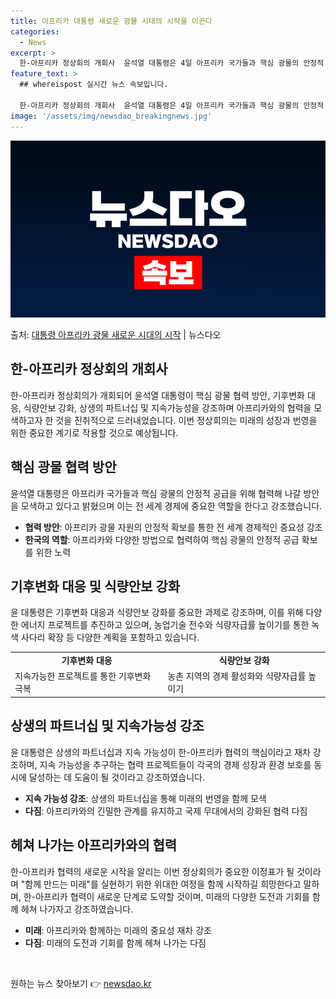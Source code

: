 ```yaml
---
title: 아프리카 대통령 새로운 광물 시대의 시작을 이끈다
categories:
  - News
excerpt: >
  한-아프리카 정상회의 개회사  윤석열 대통령은 4일 아프리카 국가들과 핵심 광물의 안정적 공급 협력 방안을 …
feature_text: >
  ## whereispost 실시간 뉴스 속보입니다.

  한-아프리카 정상회의 개회사  윤석열 대통령은 4일 아프리카 국가들과 핵심 광물의 안정적 공급 협력 방안을 …
image: '/assets/img/newsdao_breakingnews.jpg'
---
```


![뉴스다오 속보](/assets/img/newsdao_breakingnews.jpg)

<p>출처: <a href="https://newsdao.kr/4081" rel="dofollow">대통령 아프리카 광물 새로운 시대의 시작</a> | 뉴스다오</p>

<h2 data-ke-size="size26">한-아프리카 정상회의 개회사</h2>
<p data-ke-size="size16">한-아프리카 정상회의가 개회되어 윤석열 대통령이 핵심 광물 협력 방안, 기후변화 대응, 식량안보 강화, 상생의 파트너십 및 지속가능성을 강조하며 아프리카와의 협력을 모색하고자 한 것을 진취적으로 드러내었습니다. 이번 정상회의는 미래의 성장과 번영을 위한 중요한 계기로 작용할 것으로 예상됩니다.</p>

<h2 data-ke-size="size26">핵심 광물 협력 방안</h2>
<p data-ke-size="size16">윤석열 대통령은 아프리카 국가들과 핵심 광물의 안정적 공급을 위해 협력해 나갈 방안을 모색하고 있다고 밝혔으며 이는 전 세계 경제에 중요한 역할을 한다고 강조했습니다.</p>
<ul>
  <li><b>협력 방안</b>: 아프리카 광물 자원의 안정적 확보를 통한 전 세계 경제적인 중요성 강조</li>
  <li><b>한국의 역할</b>: 아프리카와 다양한 방법으로 협력하여 핵심 광물의 안정적 공급 확보를 위한 노력</li>
</ul>

<h2 data-ke-size="size26">기후변화 대응 및 식량안보 강화</h2>
<p data-ke-size="size16">윤 대통령은 기후변화 대응과 식량안보 강화를 중요한 과제로 강조하며, 이를 위해 다양한 에너지 프로젝트를 추진하고 있으며, 농업기술 전수와 식량자급률 높이기를 통한 녹색 사다리 확장 등 다양한 계획을 포함하고 있습니다.</p>
<table>
  <tr>
    <td style="text-align: center; height: 17px;"><b>기후변화 대응</b></td>
    <td style="text-align: center; height: 17px;"><b>식량안보 강화</b></td>
  </tr>
  <tr>
    <td>지속가능한 프로젝트를 통한 기후변화 극복</td>
    <td>농촌 지역의 경제 활성화와 식량자급률 높이기</td>
  </tr>
</table>

<h2 data-ke-size="size26">상생의 파트너십 및 지속가능성 강조</h2>
<p data-ke-size="size16">윤 대통령은 상생의 파트너십과 지속 가능성이 한-아프리카 협력의 핵심이라고 재차 강조하며, 지속 가능성을 추구하는 협력 프로젝트들이 각국의 경제 성장과 환경 보호를 동시에 달성하는 데 도움이 될 것이라고 강조하였습니다.</p>
<ul>
  <li><b>지속 가능성 강조</b>: 상생의 파트너십을 통해 미래의 번영을 함께 모색</li>
  <li><b>다짐</b>: 아프리카와의 긴밀한 관계를 유지하고 국제 무대에서의 강화된 협력 다짐</li>
</ul>

<h2 data-ke-size="size26">헤쳐 나가는 아프리카와의 협력</h2>
<p data-ke-size="size16">한-아프리카 협력의 새로운 시작을 알리는 이번 정상회의가 중요한 이정표가 될 것이라며 "함께 만드는 미래"를 실현하기 위한 위대한 여정을 함께 시작하길 희망한다고 말하며, 한-아프리카 협력이 새로운 단계로 도약할 것이며, 미래의 다양한 도전과 기회를 함께 헤쳐 나가자고 강조하였습니다.</p>
<ul>
  <li><b>미래</b>: 아프리카와 함께하는 미래의 중요성 재차 강조</li>
  <li><b>다짐</b>: 미래의 도전과 기회를 함께 헤쳐 나가는 다짐</li>
</ul>

<p data-ke-size="size16">&nbsp;</p> 

원하는 뉴스 찾아보기 👉 <a href="https://newsdao.kr" rel="dofollow">newsdao.kr</a>


